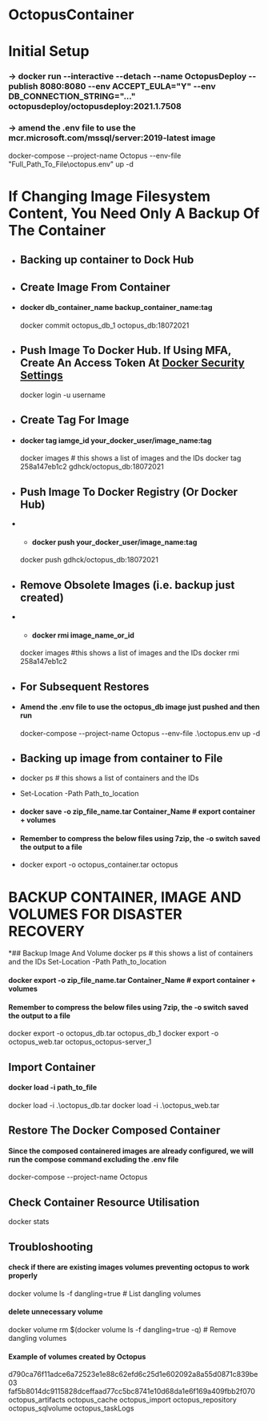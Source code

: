 # OctopusContainer

# Initial Setup
  ### -> docker run --interactive --detach --name OctopusDeploy --publish 8080:8080 --env ACCEPT_EULA="Y" --env DB_CONNECTION_STRING="..." octopusdeploy/octopusdeploy:2021.1.7508
  ### -> amend the .env file to use the mcr.microsoft.com/mssql/server:2019-latest image
  docker-compose --project-name Octopus --env-file "Full_Path_To_File\octopus.env" up -d

# If Changing Image Filesystem Content, You Need Only A Backup Of The Container
 * ## Backing up container to Dock Hub
 * ## Create Image From Container
 * #### docker db_container_name backup_container_name:tag
   docker commit octopus_db_1 octopus_db:18072021

* ## Push Image To Docker Hub. If Using MFA, Create An Access Token At [Docker Security Settings](https://hub.docker.com/settings/security)
   docker login -u username

* ## Create Tag For Image
 * #### docker tag iamge_id your_docker_user/image_name:tag
   docker images # this shows a list of images and the IDs
   docker tag 258a147eb1c2 gdhck/octopus_db:18072021

* ## Push Image To Docker Registry (Or Docker Hub)
 * * #### docker push your_docker_user/image_name:tag
   docker push gdhck/octopus_db:18072021

* ## Remove Obsolete Images (i.e. backup just created)
 * * #### docker rmi image_name_or_id
   docker images #this shows a list of images and the IDs
   docker rmi 258a147eb1c2

* ## For Subsequent Restores
 * #### Amend the .env file to use the octopus_db image just pushed and then run
   docker-compose --project-name Octopus --env-file .\octopus.env up -d

* ## Backing up image from container to File
 * docker ps # this shows a list of containers and the IDs
 * Set-Location -Path Path_to_location
 * #### docker save -o zip_file_name.tar Container_Name # export container + volumes
 * #### Remember to compress the below files using 7zip, the -o switch saved the output to a file
 * docker export -o octopus_container.tar octopus

# BACKUP CONTAINER, IMAGE AND VOLUMES FOR DISASTER RECOVERY
*## Backup Image And Volume
docker ps # this shows a list of containers and the IDs
Set-Location -Path Path_to_location
#### docker export -o zip_file_name.tar Container_Name # export container + volumes
#### Remember to compress the below files using 7zip, the -o switch saved the output to a file
docker export -o octopus_db.tar octopus_db_1
docker export -o octopus_web.tar octopus_octopus-server_1

## Import Container
#### docker load -i path_to_file
docker load -i .\octopus_db.tar
docker load -i .\octopus_web.tar

## Restore The Docker Composed Container
#### Since the composed containered images are already configured, we will run the compose command excluding the .env file
docker-compose --project-name Octopus

## Check Container Resource Utilisation
docker stats

## Troubloshooting
#### check if there are existing images volumes preventing octopus to work properly
docker volume ls -f dangling=true # List dangling volumes
#### delete unnecessary volume
docker volume rm $(docker volume ls -f dangling=true -q) # Remove dangling volumes
#### Example of volumes created by Octopus
d790ca76f11adce6a72523e1e88c62efd6c25d1e602092a8a55d0871c839be03
faf5b8014dc9115828dceffaad77cc5bc8741e10d68da1e6f169a409fbb2f070
octopus_artifacts
octopus_cache
octopus_import
octopus_repository
octopus_sqlvolume
octopus_taskLogs